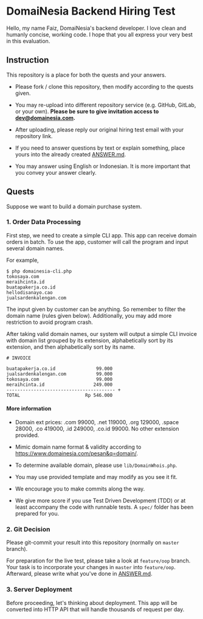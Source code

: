 # DomaiNesia Backend Hiring Test
Hello, my name Faiz, DomaiNesia's backend developer. I love clean and humanly concise, working code. I hope that you all express your very best in this evaluation.

## Instruction
This repository is a place for both the quests and your answers. 

* Please fork / clone this repository, then modify according to the quests given. 
* You may re-upload into different repository service (e.g. GitHub, GitLab, or your own).
  **Please be sure to give invitation access to dev@domainesia.com.**
* After uploading, please reply our original hiring test email with your repository link.


* If you need to answer questions by text or explain something, place yours 
  into the already created [ANSWER.md](./ANSWER.md).
* You may answer using English or Indonesian. It is more important that you
  convey your answer clearly.

## Quests
Suppose we want to build a domain purchase system.

### 1. Order Data Processing
First step, we need to create a simple CLI app. This app can receive domain orders in batch. To use the app, customer will call the program and input several domain names.

For example,
```
$ php domainesia-cli.php
tokosaya.com
meraihcinta.id
buatapakerja.co.id
hellodisanayo.cao
jualsardenkalengan.com
```

The input given by customer can be anything. So remember to filter the domain name 
(rules given below). Additionally, you may add more restriction to avoid program crash.

After taking valid domain names, our system will output a simple CLI invoice 
with domain list grouped by its extension, alphabetically sort by its extension, 
and then alphabetically sort by its name.

```
# INVOICE

buatapakerja.co.id               99.000
jualsardenkalengan.com           99.000
tokosaya.com                     99.000
meraihcinta.id                  249.000
---------------------------------------- +
TOTAL                        Rp 546.000
```

#### More information
- Domain ext prices: .com 99000, .net 119000, .org 129000, .space 28000, .co 419000, .id 249000, .co.id 99000. No other extension provided.
- Mimic domain name format & validity according to https://www.domainesia.com/pesan&q=domain/.
- To determine available domain, please use `lib/DomainWhois.php`.


- You may use provided template and may modify as you see it fit.
- We encourage you to make commits along the way.
- We give more score if you use Test Driven Development (TDD)
  or at least accompany the code with runnable tests. A `spec/` folder has been prepared for you.

### 2. Git Decision
Please git-commit your result into this repository (normally on `master` branch).

For preparation for the live test, please take a look at `feature/oop` branch.
Your task is to incorporate your changes in `master` into `feature/oop`.
Afterward, please write what you've done in [ANSWER.md](./ANSWER.md).

### 3. Server Deployment
Before proceeding, let's thinking about deployment. This app will be converted
into HTTP API that will handle thousands of request per day.
